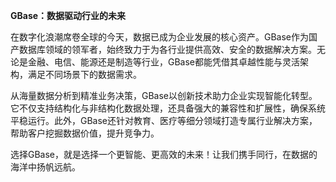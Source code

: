 **GBase：数据驱动行业的未来**

在数字化浪潮席卷全球的今天，数据已成为企业发展的核心资产。GBase作为国产数据库领域的领军者，始终致力于为各行业提供高效、安全的数据解决方案。无论是金融、电信、能源还是制造等行业，GBase都能凭借其卓越性能与灵活架构，满足不同场景下的数据需求。

从海量数据分析到精准业务决策，GBase以创新技术助力企业实现智能化转型。它不仅支持结构化与非结构化数据处理，还具备强大的兼容性和扩展性，确保系统平稳运行。此外，GBase还针对教育、医疗等细分领域打造专属行业解决方案，帮助客户挖掘数据价值，提升竞争力。

选择GBase，就是选择一个更智能、更高效的未来！让我们携手同行，在数据的海洋中扬帆远航。